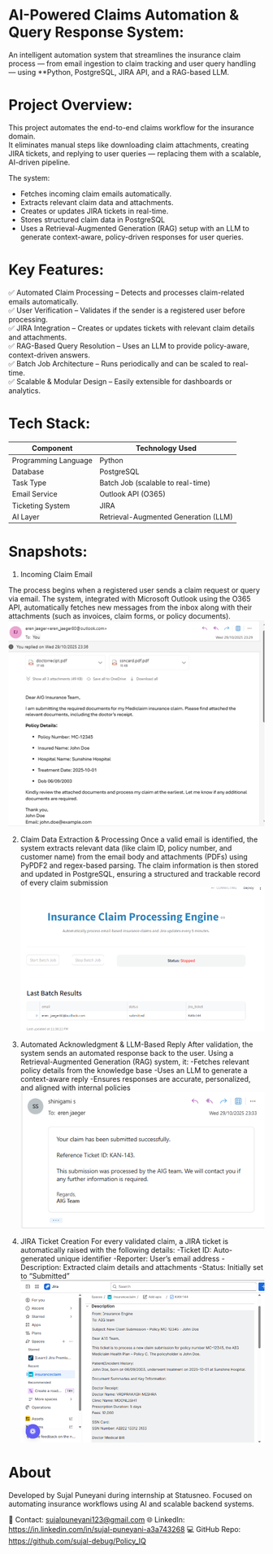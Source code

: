 # AI-Powered Claims Automation & Query Response System:

An intelligent automation system that streamlines the insurance claim process — from email ingestion to claim tracking and user query handling — using **Python, PostgreSQL, JIRA API, and a RAG-based LLM.


# Project Overview:

This project automates the end-to-end claims workflow for the insurance domain.  
It eliminates manual steps like downloading claim attachments, creating JIRA tickets, and replying to user queries — replacing them with a scalable, AI-driven pipeline.

The system:
- Fetches incoming claim emails automatically.  
- Extracts relevant claim data and attachments.  
- Creates or updates JIRA tickets in real-time.  
- Stores structured claim data in PostgreSQL  
- Uses a Retrieval-Augmented Generation (RAG) setup with an LLM to generate context-aware, policy-driven responses for user queries.

# Key Features:

✅ Automated Claim Processing – Detects and processes claim-related emails automatically.  
✅ User Verification – Validates if the sender is a registered user before processing.  
✅ JIRA Integration – Creates or updates tickets with relevant claim details and attachments.  
✅ RAG-Based Query Resolution – Uses an LLM to provide policy-aware, context-driven answers.  
✅ Batch Job Architecture – Runs periodically and can be scaled to real-time.  
✅ Scalable & Modular Design – Easily extensible for dashboards or analytics.

# Tech Stack:

| Component            | Technology Used                                             |
| -------------------- | ----------------------------------------------------------- |
| Programming Language | Python                                                      |
| Database             | PostgreSQL                                                  |
| Task Type            | Batch Job (scalable to real-time)                           |
| Email Service        | Outlook API (O365)                                          |
| Ticketing System     | JIRA                                                        |
| AI Layer             | Retrieval-Augmented Generation (LLM)                        |

# Snapshots:


1. Incoming Claim Email

The process begins when a registered user sends a claim request or query via email.
The system, integrated with Microsoft Outlook using the O365 API, automatically fetches new messages from the inbox along with their attachments (such as invoices, claim forms, or policy documents).
![image alt](https://github.com/sujal-debug/Policy_IQ/blob/840bbe55eb547cb1f754571be92697a83af48d51/i_m.png)

2. Claim Data Extraction & Processing
Once a valid email is identified, the system extracts relevant data (like claim ID, policy number, and customer name) from the email body and attachments (PDFs) using PyPDF2 and regex-based parsing.
The claim information is then stored and updated in PostgreSQL, ensuring a structured and trackable record of every claim submission
![image alt](https://github.com/sujal-debug/Policy_IQ/blob/8c27181d3bf544b1a1d5d8b4ca4e386a2ac11714/frontend.png)


3. Automated Acknowledgment & LLM-Based Reply
After validation, the system sends an automated response back to the user.
Using a Retrieval-Augmented Generation (RAG) system, it:
-Fetches relevant policy details from the knowledge base
-Uses an LLM to generate a context-aware reply
-Ensures responses are accurate, personalized, and aligned with internal policies
![image alt](https://github.com/sujal-debug/Policy_IQ/blob/96420c4c1504464b2283e8cbc67910baca8562f9/t_c.png)


4. JIRA Ticket Creation
For every validated claim, a JIRA ticket is automatically raised with the following details:
-Ticket ID: Auto-generated unique identifier
-Reporter: User’s email address
-Description: Extracted claim details and attachments
-Status: Initially set to “Submitted”
![image alt](https://github.com/sujal-debug/Policy_IQ/blob/cce686cb18e90e6e74d7a1d9c1902c63de47e04d/jira.png)

# About

Developed by Sujal Puneyani during internship at Statusneo.
Focused on automating insurance workflows using AI and scalable backend systems.

📧 Contact: sujalpuneyani123@gmail.com
🌐 LinkedIn: https://in.linkedin.com/in/sujal-puneyani-a3a743268
💻 GitHub Repo: https://github.com/sujal-debug/Policy_IQ


